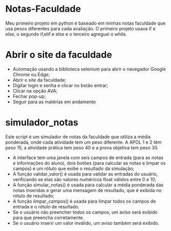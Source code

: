 # Notas-Faculdade
Meu primeiro projeto em python é baseado em minhas notas faculdade que usa pesos diferentes para cada avaliação.
O primeiro projeto usava if e else, o segundo if,elif e else e o terceiro agreguei o while.

# Abrir o site da faculdade
- Automação usando a biblioteca selenium para abrir o navegador Google Chrome ou Edge;
- Abrir o site da faculdade;
- Digitar login e senha e clicar no botão entrar;
- Clicar na opção AVA;
- Fechar pop-up;
- Seguir para as matérias em andamento

# simulador_notas
Este script é um simulador de notas da faculdade que utiliza a média ponderada, onde cada atividade tem um peso diferente. A APOL 1 e 2 têm peso 15, a atividade prática tem peso 40 e a prova objetiva tem peso 30.
- A interface tem uma janela com seis campos de entrada (para as notas e informações do aluno), dois botões (para calcular as notas e limpar os campos) e um rótulo que exibe o resultado da simulação;
- A função validar_valor() é usada para validar as entradas do usuário, verificando se elas são valores numéricos float válidos entre 0 e 10;
- A função simular_notas() é usada para calcular a média ponderada das notas inseridas e gerar uma mensagem de resultado, que é exibida no rótulo de resultado;
- A função limpar_campos() é usada para limpar todos os campos de entrada e o rótulo de resultado.
- Se o usuário não preencher todos os campos, um aviso será exibido para que preencha corretamente.
- Se o usuário inserir um valor inválido, um aviso também será exibido.
